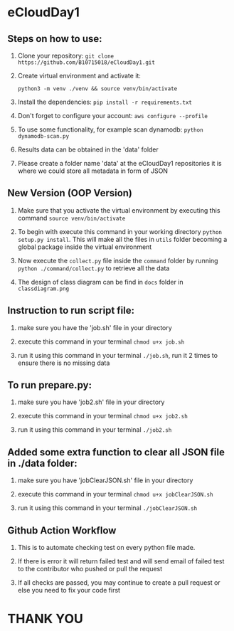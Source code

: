 # eCloudDay1

## Steps on how to use:

1. Clone your repository:
   `git clone https://github.com/B10715018/eCloudDay1.git`

2. Create virtual environment and activate it:

   `python3 -m venv ./venv && source venv/bin/activate`

3. Install the dependencies:
   `pip install -r requirements.txt`

4. Don't forget to configure your account:
   `aws configure --profile`

5. To use some functionality, for example scan dynamodb:
   `python dynamodb-scan.py`

6. Results data can be obtained in the 'data' folder

7. Please create a folder name 'data' at the eCloudDay1 repositories it is where we could store all metadata in form of JSON

## New Version (OOP Version)

1. Make sure that you activate the virtual environment by executing this command `source venv/bin/activate`

2. To begin with execute this command in your working directory `python setup.py install`. This will make all the files in `utils` folder becoming a global package inside the virtual environment

3. Now execute the `collect.py` file inside the `command` folder by running `python ./command/collect.py` to retrieve all the data

4. The design of class diagram can be find in `docs` folder in `classdiagram.png`

## Instruction to run script file:

1. make sure you have the 'job.sh' file in your directory

2. execute this command in your terminal `chmod u+x job.sh`

3. run it using this command in your terminal `./job.sh`, run it 2 times to ensure there is no missing data

## To run prepare.py:

1. make sure you have 'job2.sh' file in your directory

2. execute this command in your terminal `chmod u+x job2.sh`

3. run it using this command in your terminal `./job2.sh`

## Added some extra function to clear all JSON file in ./data folder:

1. make sure you have 'jobClearJSON.sh' file in your directory

2. execute this command in your terminal `chmod u+x jobClearJSON.sh`

3. run it using this command in your terminal `./jobClearJSON.sh`

## Github Action Workflow

1. This is to automate checking test on every python file made.

2. If there is error it will return failed test and will send email of failed test to the contributor who pushed or pull the request

3. If all checks are passed, you may continue to create a pull request or else you need to fix your code first


# THANK YOU
